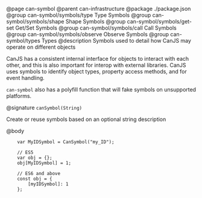 @page can-symbol
@parent can-infrastructure
@package ./package.json
@group can-symbol/symbols/type Type Symbols
@group can-symbol/symbols/shape Shape Symbols
@group can-symbol/symbols/get-set Get/Set Symbols
@group can-symbol/symbols/call Call Symbols
@group can-symbol/symbols/observe Observe Symbols
@group can-symbol/types Types
@description Symbols used to detail how CanJS may operate on different objects

CanJS has a consistent internal interface for objects to interact with each other, and this is also important for interop
with external libraries.  CanJS uses symbols to identify object types, property access methods, and for event
handling.

`can-symbol` also has a polyfill function that will fake symbols on unsupported platforms.

@signature `canSymbol(String)`

Create or reuse symbols based on an optional string description

@body

```
	var MyIDSymbol = CanSymbol("my_ID");

	// ES5
	var obj = {};
	obj[MyIDSymbol] = 1;

	// ES6 and above
	const obj = {
		[myIDSymbol]: 1
	};
```
